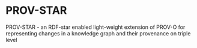 # PROV-STAR
PROV-STAR - an RDF-star enabled light-weight extension of PROV-O for representing changes in a knowledge graph and their provenance on triple level
